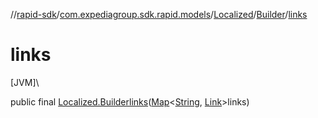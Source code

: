 //[rapid-sdk](../../../../index.md)/[com.expediagroup.sdk.rapid.models](../../index.md)/[Localized](../index.md)/[Builder](index.md)/[links](links.md)

# links

[JVM]\

public final [Localized.Builder](index.md)[links](links.md)([Map](https://docs.oracle.com/javase/8/docs/api/java/util/Map.html)&lt;[String](https://docs.oracle.com/javase/8/docs/api/java/lang/String.html), [Link](../../-link/index.md)&gt;links)
